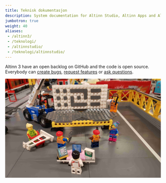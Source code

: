 ```yaml
---
title: Teknisk dokumentasjon
description: System documentation for Altinn Studio, Altinn Apps and Altinn Platform.
jumbotron: true
weight: 40
aliases:
 - /altinn3/
 - /teknologi/
 - /altinnstudio/
 - /teknologi/altinnstudio/
---
```


Altinn 3 have an open backlog on GitHub and the code is open source. Everybody can [create bugs], [request features] or [ask questions].


![Altinn as lego](altinn-lego-platform.jpg "Building the new Altinn. One brick at the time...")

[Altinn Studio]: https://altinn.studio
[open backlog]: https://github.com/altinn/altinn-studio/issues/
[milestones]: https://github.com/altinn/altinn-studio/milestones?direction=asc&sort=due_date&state=open
[create bugs]: https://github.com/Altinn/altinn-studio/issues/new?template=bug_report.md
[request features]: https://github.com/Altinn/altinn-studio/issues/new?template=feature_request.md
[ask questions]: https://github.com/Altinn/altinn-studio/issues/new?template=question.md
[GitHub]: https://github.com/altinn/altinn-studio
[the code]: https://github.com/altinn/altinn-studio
